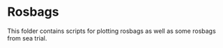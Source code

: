 Rosbags
===
This folder contains scripts for plotting rosbags as well as some rosbags from sea trial.